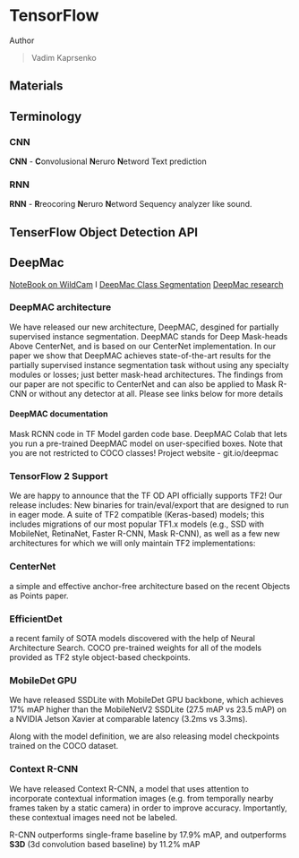 # TensorFlow

Author
>Vadim Kaprsenko

## Materials 

## Terminology

### CNN

**CNN** - **C**onvolusional **N**eruro **N**etword
Text prediction

### RNN

**RNN** - **R**reocoring **N**eruro **N**etword
Sequency analyzer like sound.

## TenserFlow Object Detection API

## DeepMac

[NoteBook on WildCam](https://www.kaggle.com/vighneshbgoogle/iwildcam-visualize-instance-masks) I
[DeepMac Class Segmentation](https://github.com/tensorflow/models/blob/master/research/object_detection/colab_tutorials/deepmac_colab.ipynb)
[DeepMac research](https://github.com/tensorflow/models/blob/master/research/object_detection/g3doc/deepmac.md)

### DeepMAC architecture


We have released our new architecture, DeepMAC, desgined for partially supervised instance segmentation. DeepMAC stands for Deep Mask-heads Above CenterNet, and is based on our CenterNet implementation. In our paper we show that DeepMAC achieves state-of-the-art results for the partially supervised instance segmentation task without using any specialty modules or losses; just better mask-head architectures. The findings from our paper are not specific to CenterNet and can also be applied to Mask R-CNN or without any detector at all. Please see links below for more details

#### DeepMAC documentation

Mask RCNN code in TF Model garden code base.
DeepMAC Colab that lets you run a pre-trained DeepMAC model on user-specified boxes. Note that you are not restricted to COCO classes!
Project website - git.io/deepmac

### TensorFlow 2 Support

We are happy to announce that the TF OD API officially supports TF2! Our release includes:
New binaries for train/eval/export that are designed to run in eager mode.
A suite of TF2 compatible (Keras-based) models; this includes migrations of our most popular TF1.x models (e.g., SSD with MobileNet, RetinaNet, Faster R-CNN, Mask R-CNN), as well as a few new architectures for which we will only maintain TF2 implementations:

### CenterNet

 a simple and effective anchor-free architecture based on the recent Objects as Points paper.

### EfficientDet

a recent family of SOTA models discovered with the help of Neural Architecture Search.
COCO pre-trained weights for all of the models provided as TF2 style object-based checkpoints.

### MobileDet GPU

We have released SSDLite with MobileDet GPU backbone, which achieves 17% mAP higher than the MobileNetV2 SSDLite (27.5 mAP vs 23.5 mAP) on a NVIDIA Jetson Xavier at comparable latency (3.2ms vs 3.3ms).

Along with the model definition, we are also releasing model checkpoints trained on the COCO dataset.

### Context R-CNN

We have released Context R-CNN, a model that uses attention to incorporate contextual information images (e.g. from temporally nearby frames taken by a static camera) in order to improve accuracy. Importantly, these contextual images need not be labeled.

R-CNN outperforms
single-frame baseline by 17.9% mAP,
and outperforms **S3D** (3d convolution based baseline) by 11.2% mAP